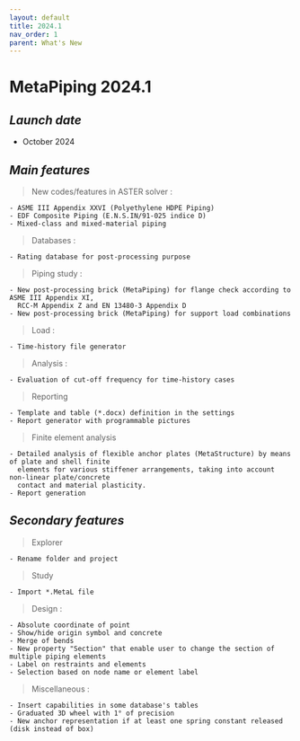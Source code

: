 ```yaml
---
layout: default
title: 2024.1
nav_order: 1
parent: What's New
---
```


# MetaPiping 2024.1

## *Launch date*

* October 2024

## *Main features*

>New codes/features in ASTER solver :

    - ASME III Appendix XXVI (Polyethylene HDPE Piping)
    - EDF Composite Piping (E.N.S.IN/91-025 indice D)
    - Mixed-class and mixed-material piping

>Databases :

    - Rating database for post-processing purpose

>Piping study :

    - New post-processing brick (MetaPiping) for flange check according to ASME III Appendix XI,
      RCC-M Appendix Z and EN 13480-3 Appendix D
    - New post-processing brick (MetaPiping) for support load combinations

>Load :

    - Time-history file generator

>Analysis :

    - Evaluation of cut-off frequency for time-history cases

>Reporting

    - Template and table (*.docx) definition in the settings
    - Report generator with programmable pictures

>Finite element analysis

    - Detailed analysis of flexible anchor plates (MetaStructure) by means of plate and shell finite 
      elements for various stiffener arrangements, taking into account non-linear plate/concrete 
      contact and material plasticity.
    - Report generation

## *Secondary features*

>Explorer

    - Rename folder and project

>Study

    - Import *.MetaL file

>Design :

    - Absolute coordinate of point
    - Show/hide origin symbol and concrete
    - Merge of bends
    - New property "Section" that enable user to change the section of multiple piping elements
    - Label on restraints and elements
    - Selection based on node name or element label

>Miscellaneous :

    - Insert capabilities in some database's tables
    - Graduated 3D wheel with 1° of precision
    - New anchor representation if at least one spring constant released (disk instead of box)
